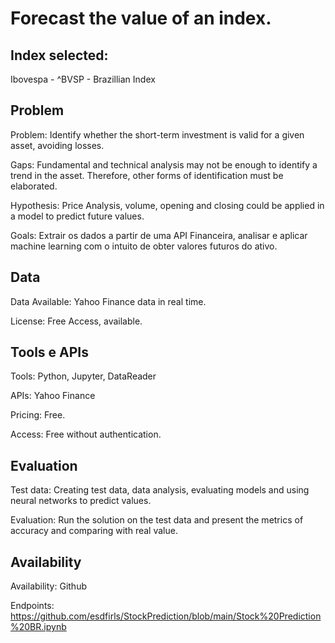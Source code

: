 # Forecast the value of an index.


## Index selected:
Ibovespa - ^BVSP -  Brazillian Index 

## Problem
Problem: Identify whether the short-term investment is valid for a given asset, avoiding losses.

Gaps: Fundamental and technical analysis may not be enough to identify a trend in the asset. Therefore, other forms of identification must be elaborated.

Hypothesis: Price Analysis, volume, opening and closing could be applied in a model to predict future values.

Goals: Extrair os dados a partir de uma API Financeira, analisar e aplicar machine learning com o intuito de obter valores futuros do ativo.

## Data
Data Available: Yahoo Finance data in real time.

License: Free Access, available.

## Tools e APIs
Tools: Python, Jupyter, DataReader

APIs: Yahoo Finance

Pricing: Free.

Access: Free without authentication.

## Evaluation
Test data: Creating test data, data analysis, evaluating models and using neural networks to predict values.

Evaluation: Run the solution on the test data and present the metrics of accuracy and comparing with real value.

## Availability
Availability: Github

Endpoints: https://github.com/esdfirls/StockPrediction/blob/main/Stock%20Prediction%20BR.ipynb
